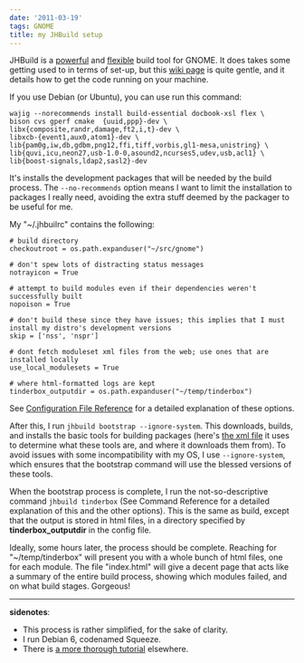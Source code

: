 ```yaml
---
date: '2011-03-19'
tags: GNOME
title: my JHBuild setup
---
```


JHBuild is a [powerful] and [flexible] build tool for GNOME. It does
takes some getting used to in terms of set-up, but this [wiki page] is
quite gentle, and it details how to get the code running on your
machine.

If you use Debian (or Ubuntu), you can use run this command:

``` {.sourceCode .sh}
wajig --norecommends install build-essential docbook-xsl flex \
bison cvs gperf cmake  {uuid,ppp}-dev \
libx{composite,randr,damage,ft2,i,t}-dev \
libxcb-{event1,aux0,atom1}-dev \
lib{pam0g,iw,db,gdbm,png12,ffi,tiff,vorbis,gl1-mesa,unistring} \
lib{quvi,icu,neon27,usb-1.0-0,asound2,ncurses5,udev,usb,acl1} \
lib{boost-signals,ldap2,sasl2}-dev
```

It\'s installs the development packages that will be needed by the build
process. The `--no-recommends` option means I want to limit the
installation to packages I really need, avoiding the extra stuff deemed
by the packager to be useful for me.

My \"\~/.jhbuilrc\" contains the following:

``` {.sourceCode .python}
# build directory
checkoutroot = os.path.expanduser("~/src/gnome")

# don't spew lots of distracting status messages
notrayicon = True

# attempt to build modules even if their dependencies weren't successfully built
nopoison = True

# don't build these since they have issues; this implies that I must install my distro's development versions
skip = ['nss', 'nspr']

# dont fetch moduleset xml files from the web; use ones that are installed locally
use_local_modulesets = True

# where html-formatted logs are kept
tinderbox_outputdir = os.path.expanduser("~/temp/tinderbox")
```

See [Configuration File Reference][flexible] for a detailed explanation
of these options.

After this, I run `jhbuild bootstrap --ignore-system`. This downloads,
builds, and installs the basic tools for building packages (here\'s [the
xml file] it uses to determine what these tools are, and where it
downloads them from). To avoid issues with some incompatibility with my
OS, I use `--ignore-system`, which ensures that the bootstrap command
will use the blessed versions of these tools.

When the bootstrap process is complete, I run the not-so-descriptive
command `jhbuild tinderbox` (See Command Reference for a detailed
explanation of this and the other options). This is the same as build,
except that the output is stored in html files, in a directory specified
by **tinderbox\_outputdir** in the config file.

Ideally, some hours later, the process should be complete. Reaching for
\"\~/temp/tinderbox\" will present you with a whole bunch of html files,
one for each module. The file \"index.html\" will give a decent page
that acts like a summary of the entire build process, showing which
modules failed, and on what build stages. Gorgeous!

------------------------------------------------------------------------

**sidenotes**:

-   This process is rather simplified, for the sake of clarity.
-   I run Debian 6, codenamed Squeeze.
-   There is [a more thorough tutorial] elsewhere.

  [powerful]: http://library.gnome.org/devel/jhbuild/unstable/command-reference.html.en
  [flexible]: http://library.gnome.org/devel/jhbuild/unstable/config-reference.html.en
  [wiki page]: http://live.gnome.org/Jhbuild
  [the xml file]: http://git.gnome.org/browse/jhbuild/tree/modulesets/bootstrap.modules
  [a more thorough tutorial]: http://www.vuntz.net/journal/post/2010/09/23/My-love-for-jhbuild

